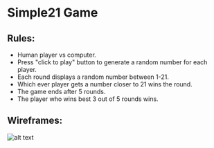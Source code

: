 # Simple21 Game

## Rules:
* Human player vs computer.
* Press "click to play" button to generate a random number for each player.
* Each round displays a random number between 1-21.
* Which ever player gets a number closer to 21 wins the round.
* The game ends after 5 rounds.
* The player who wins best 3 out of 5 rounds wins.

## Wireframes:

![alt text](https://github.com/devrlora/simple21.github/blob/master/assets/game_wireframe.png "Logo Title Text 1")




